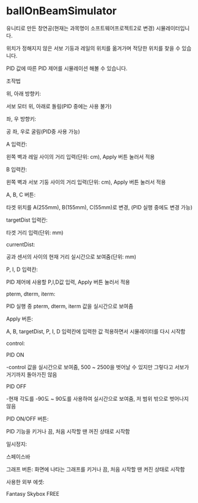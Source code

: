﻿# ballOnBeamSimulator
유니티로 만든 창연공(현재는 과목명이 소프트웨어프로젝트2로 변경) 시뮬레이터입니다.

위치가 정해지지 않은 서보 기둥과 레일의 위치를 옮겨가며 적당한 위치를 찾을 수 있습니다.

PID 값에 따른 PID 제어를 시뮬레이션 해볼 수 있습니다.


조작법


위, 아래 방향키: 

서보 모터 위, 아래로 돌림(PID 중에는 사용 불가)


좌, 우 방향키: 

공 좌, 우로 굴림(PID중 사용 가능)


A 입력칸: 

왼쪽 벽과 레일 사이의 거리 입력(단위: cm), Apply 버튼 눌러서 적용


B 입력칸: 

왼쪽 벽과 서보 기둥 사이의 거리 입력(단위: cm), Apply 버튼 눌러서 적용


A, B, C 버튼: 

타겟 위치를 A(255mm), B(155mm), C(55mm)로 변경, (PID 실행 중에도 변경 가능)


targetDist 입력칸: 

타겟 거리 입력(단위: mm)


currentDist:

공과 센서의 사이의 현재 거리 실시간으로 보여줌(단위: mm)


P, I, D 입력칸: 

PID 제어에 사용할 P,I,D값 입력, Apply 버튼 눌러서 적용


pterm, dterm, iterm: 

PID 실행 중 pterm, dterm, iterm 값을 실시간으로 보여줌


Apply 버튼: 

A, B, targetDist, P, I, D 입력칸에 입력한 값 적용하면서 시뮬레이터를 다시 시작함


control: 

PID ON

-control 값을 실시간으로 보여줌, 500 ~ 2500을 벗어날 수 있지만 그렇다고 서보가 거기까지 돌아가진 않음

PID OFF

-현재 각도를 -90도 ~ 90도를 사용하여 실시간으로 보여줌, 저 범위 밖으로 벗어나지 않음


PID ON/OFF 버튼: 

PID 기능을 키거나 끔, 처음 시작할 땐 꺼진 상태로 시작함



일시정지:

스페이스바

그래프 버튼:
화면에 나타는 그래프를 키거나 끔, 처음 시작할 땐 켜진 상태로 시작함


사용한 외부 에셋:

Fantasy Skybox FREE
